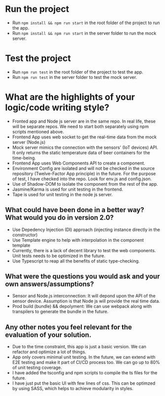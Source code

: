 # Run the project

- Run `npm install && npm run start` in the root folder of the project to run the app.
- Run `npm install && npm run start` in the server folder to run the mock server.

# Test the project

- Run `npm run test` in the root folder of the project to test the app.
- Run `npm run test` in the server folder to test the mock server.

# What are the highlights of your logic/code writing style?

- Fronted app and Node js server are in the same repo. In real life, these will be separate repos. We need to start both separately using npm scripts mentioned above.
- Frontend App uses web socket to get the real-time data from the mock server (Node.js)
- Mock server mimics the connection with the sensors' (IoT devices) API. It only returns the
  static temperature data of beer containers for the time-being.
- Frontend App uses Web Components API to create a component.
- Environment Config are isolated and will not be checked in the source repository (Twelve-Factor App principle) in the future. For the purpose of test, I have checked into the repo. Look for env.js and config.json.
- Use of Shadow-DOM to isolate the component from the rest of the app.
- Jasmine/Karma is used for unit testing in the frontend.
- Tape is used for unit testing in the node js server.

## What could have been done in a better way? What would you do in version 2.0?

- Use Depedency Injection (DI) approach (injecting instance directly in the constructor)
- Use Template engine to help with interpolation in the component template
- Currently, there is a lack of decent library to test the web components. Unit tests needs to be optimized in the future.
- Use Typescript to reap all the benefits of static type-checking.

## What were the questions you would ask and your own answers/assumptions?

- Sensor and Node.js interconnection: It will depond upon the API of the sensor device. Assumption is that Node js will provide the real time data.
- Prod build (bundle) && depolyment: We can use webpack along with transpilers to generate the bundle in the future.

## Any other notes you feel relevant for the evaluation of your solution.

- Due to the time constraint, this app is just a basic version. We can refactor and optimize a lot of things.
- App only covers minimal unit testing. In the future, we can extend with E2E testing and make it part of CI/CD process too. We can go up to 80% of unit testing coverage.
- I have added the tsconfig and npm scripts to compile the ts files for the future.
- I have just put the basic UI with few lines of css. This can be optimzed by using SASS, which helps to achieve modularity in styles.
